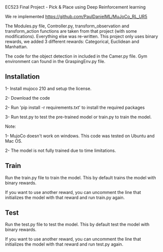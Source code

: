 EC523 Final Project - Pick & Place using Deep Reinforcement learning

We re implemented https://github.com/PaulDanielML/MuJoCo_RL_UR5 

The Modules.py file, Controller.py, transform_observation and transform_action functions are taken from that project (with some modifications). Everything else was re-written. This project only uses binary rewards, we added 3 different rewards: Categorical, Euclidean and Manhattan.

The code for the object detection in included in the Camer.py file. 
Gym environment can found in the GraspingEnv.py file. 

## Installation

1- Install mujoco 210 and setup the license.

2- Download the code

2- Run 'pip install -r requirements.txt' to install the required packages

3- Run test.py to test the pre-trained model or train.py to train the model.

Note: 

1- MujoCo doesn't work on windows. This code was tested on Ubuntu and Mac OS.

2- The model is not fully trained due to time limitations.

## Train

Run the train.py file to train the model. This by default trains the model with binary rewards.

If you want to use another reward, you can uncomment the line that initializes the model with that reward and run train.py again.


## Test

Run the test.py file to test the model. This by default test the model with binary rewards.

If you want to use another reward, you can uncomment the line that initializes the model with that reward and run test.py again.


